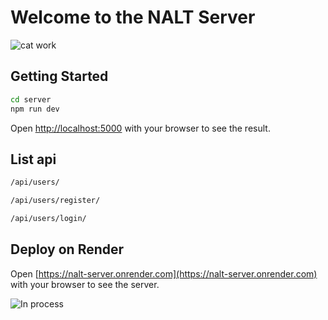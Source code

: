 # Welcome to the NALT Server

![cat work](https://i.pinimg.com/originals/42/0e/39/420e39bd34d74ffae5c6af92a701d5cb.gif)

## Getting Started

```bash
cd server
npm run dev
```

Open [http://localhost:5000](http://localhost:5000) with your browser to see the result.

## List api

```bash
/api/users/

/api/users/register/

/api/users/login/
```

## Deploy on Render

Open [https://nalt-server.onrender.com](https://nalt-server.onrender.com) with your browser to see the server.

![In process](https://i.pinimg.com/originals/ba/3d/6b/ba3d6b07a03bdfa5bb4d5436732a9182.gif)

